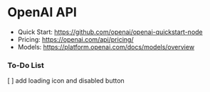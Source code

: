 # OpenAI API

- Quick Start: https://github.com/openai/openai-quickstart-node
- Pricing: https://openai.com/api/pricing/
- Models: https://platform.openai.com/docs/models/overview

### To-Do List

[ ] add loading icon and disabled button
